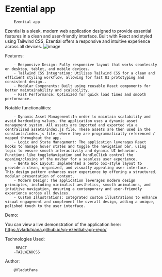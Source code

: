 # Ezential app 
 
        Ezential app
Ezential is a sleek, modern web application designed to provide essential features in a clean and user-friendly interface. Built with React and styled using Tailwind CSS, Ezential offers a responsive and intuitive experience across all devices.
![image](https://github.com/user-attachments/assets/74cbc54f-1283-4077-adc8-38965508b134)



Features:

        - Responsive Design: Fully responsive layout that works seamlessly on desktop, tablet, and mobile devices.
        - Tailwind CSS Integration: Utilizes Tailwind CSS for a clean and efficient styling workflow, allowing for fast UI prototyping and consistent design..
        - Modular Components: Built using reusable React components for better maintainability and scalability.
        - Fast Performance: Optimized for quick load times and smooth performance.

Notable functionalities:

        - Dynamic Asset Management:In order to maintain scalability and avoid hardcoding values, the application uses a dynamic asset management system. All assets are imported and exported via a centralized assets/index.js file. These assets are then used in the    constants/index.js file, where they are programmatically referenced / mapped throughout the app.
        - Logic and State Management: The application leverages React hooks to manage hover states and toggle the navigation bar, using logic to ensure smooth interactivity and dynamic UI behavior. Functions like toggleNavigation and handleClick control the opening/closing of the navbar for a seamless user experience.
        - Bento Box Layout: Implemented a bento box-style layout to provide a clean, organized, and visually appealing user interface. This design pattern enhances user experience by offering a structured, modular presentation of content.
        - Modern Design: The application leverages modern design principles, including minimalist aesthetics, smooth animations, and intuitive navigation, ensuring a contemporary and user-friendly experience across all devices.
        - Custom Illustrations: Integrated custom illustrations to enhance visual engagement and complement the overall design, adding a unique, polished touch to the user interface.
Demo:

You can view a live demonstration of the application here: https://vladutpana.github.io/vp-ezential-app-repo/


Technologies Used:

        -REACT
        -TAILWINDCSS


Author:

        @VladutPana
